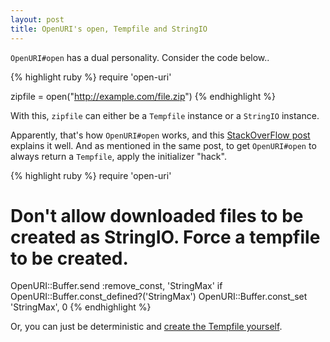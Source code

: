 ```yaml
---
layout: post
title: OpenURI's open, Tempfile and StringIO
---
```


`OpenURI#open` has a dual personality. Consider the code below..

{% highlight ruby %}
require 'open-uri'

zipfile = open("http://example.com/file.zip")
{% endhighlight %}

With this, `zipfile` can either be a `Tempfile` instance or a `StringIO` instance.

Apparently, that's how `OpenURI#open` works, and this [StackOverFlow post](http://stackoverflow.com/questions/10496874/why-does-openuri-treat-files-under-10kb-in-size-as-stringio) explains it well.
And as mentioned in the same post, to get `OpenURI#open` to always return a `Tempfile`,
apply the initializer "hack".

{% highlight ruby %}
require 'open-uri'

# Don't allow downloaded files to be created as StringIO. Force a tempfile to be created.
OpenURI::Buffer.send :remove_const, 'StringMax' if OpenURI::Buffer.const_defined?('StringMax')
OpenURI::Buffer.const_set 'StringMax', 0
{% endhighlight %}

Or, you can just be deterministic and [create the Tempfile yourself](http://winstonyw.com/2013/10/01/ruby_reading_a_remote_zip_file/).
